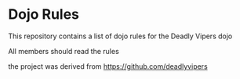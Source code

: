 Dojo Rules
==========

This repository contains a list of dojo rules for the Deadly Vipers dojo

All members should read the rules

the project was derived  from https://github.com/deadlyvipers


